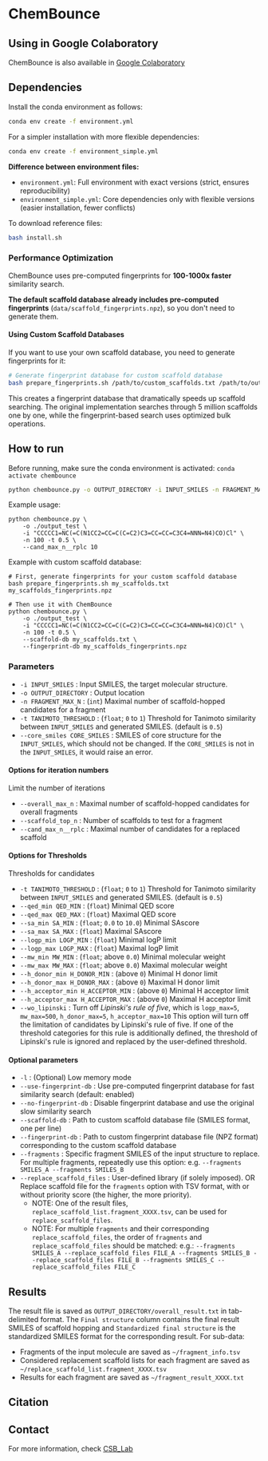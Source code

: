 # ChemBounce

<!--<img src="./assets/graphical_abstract.png" width="450px"></img>-->


## Using in Google Colaboratory

ChemBounce is also available in [Google Colaboratory](https://colab.research.google.com/github/jyryu3161/chembounce/blob/main/chembounce_colab.ipynb)

## Dependencies

Install the conda environment as follows: 

```bash
conda env create -f environment.yml
```

For a simpler installation with more flexible dependencies:
```bash
conda env create -f environment_simple.yml
```

**Difference between environment files:**
- `environment.yml`: Full environment with exact versions (strict, ensures reproducibility)
- `environment_simple.yml`: Core dependencies only with flexible versions (easier installation, fewer conflicts)

To download reference files:
```bash
bash install.sh
```

### Performance Optimization

ChemBounce uses pre-computed fingerprints for **100-1000x faster** similarity search. 

**The default scaffold database already includes pre-computed fingerprints** (`data/scaffold_fingerprints.npz`), so you don't need to generate them.

#### Using Custom Scaffold Databases

If you want to use your own scaffold database, you need to generate fingerprints for it:

```bash
# Generate fingerprint database for custom scaffold database
bash prepare_fingerprints.sh /path/to/custom_scaffolds.txt /path/to/output_fingerprints.npz
```

This creates a fingerprint database that dramatically speeds up scaffold searching. The original implementation searches through 5 million scaffolds one by one, while the fingerprint-based search uses optimized bulk operations.

## How to run

Before running, make sure the conda environment is activated: `conda activate chembounce`

```bash
python chembounce.py -o OUTPUT_DIRECTORY -i INPUT_SMILES -n FRAGMENT_MAX_N -t TANIMOTO_THRESHOLD
```
Example usage:

```
python chembounce.py \
    -o ./output_test \
    -i "CCCCC1=NC(=C(N1CC2=CC=C(C=C2)C3=CC=CC=C3C4=NNN=N4)CO)Cl" \
    -n 100 -t 0.5 \
    --cand_max_n__rplc 10
```

Example with custom scaffold database:

```
# First, generate fingerprints for your custom scaffold database
bash prepare_fingerprints.sh my_scaffolds.txt my_scaffolds_fingerprints.npz

# Then use it with ChemBounce
python chembounce.py \
    -o ./output_test \
    -i "CCCCC1=NC(=C(N1CC2=CC=C(C=C2)C3=CC=CC=C3C4=NNN=N4)CO)Cl" \
    -n 100 -t 0.5 \
    --scaffold-db my_scaffolds.txt \
    --fingerprint-db my_scaffolds_fingerprints.npz
```

### Parameters


- `-i INPUT_SMILES` : Input SMILES, the target molecular structure.
- `-o OUTPUT_DIRECTORY` : Output location
- `-n FRAGMENT_MAX_N` : (`int`) Maximal number of scaffold-hopped candidates for a fragment
- `-t TANIMOTO_THRESHOLD` : (`float`; `0` to `1`) Threshold for Tanimoto similarity between `INPUT_SMILES` and generated SMILES. (default is `0.5`)
- `--core_smiles CORE_SMILES` : SMILES of core structure for the `INPUT_SMILES`, which should not be changed. If the `CORE_SMILES` is not in the `INPUT_SMILES`, it would raise an error.


#### Options for iteration numbers

Limit the number of iterations

- `--overall_max_n` : Maximal number of scaffold-hopped candidates for overall fragments
- `--scaffold_top_n` : Number of scaffolds to test for a fragment
- `--cand_max_n__rplc` : Maximal number of candidates for a replaced scaffold


#### Options for Thresholds

Thresholds for candidates

- `-t TANIMOTO_THRESHOLD` : (`float`; `0` to `1`) Threshold for Tanimoto similarity between `INPUT_SMILES` and generated SMILES. (default is `0.5`)
- `--qed_min QED_MIN` : (`float`) Minimal QED score
- `--qed_max QED_MAX` : (`float`) Maximal QED score
- `--sa_min SA_MIN` : (`float`; `0.0` to `10.0`) Minimal SAscore
- `--sa_max SA_MAX` : (`float`) Maximal SAscore
- `--logp_min LOGP_MIN` : (`float`) Minimal logP limit
- `--logp_max LOGP_MAX` : (`float`) Maximal logP limit
- `--mw_min MW_MIN` : (`float`; above `0.0`) Minimal molecular weight
- `--mw_max MW_MAX` : (`float`; above `0.0`) Maximal molecular weight
- `--h_donor_min H_DONOR_MIN` : (above `0`) Minimal H donor limit
- `--h_donor_max H_DONOR_MAX` : (above `0`) Maximal H donor limit
- `--h_acceptor_min H_ACCEPTOR_MIN` : (above `0`) Minimal H acceptor limit
- `--h_acceptor_max H_ACCEPTOR_MAX` : (above `0`) Maximal H acceptor limit
- `--wo_lipinski` : Turn off *Lipinski's rule of five*, which is `logp_max=5`, `mw_max=500`, `h_donor_max=5`, `h_acceptor_max=10`
This option will turn off the limitation of candidates by Lipinski's rule of five.
If one of the threshold categories for this rule is additionally defined, the threshold of Lipinski's rule is ignored and replaced by the user-defined threshold.


#### Optional parameters

- `-l` : (Optional) Low memory mode
- `--use-fingerprint-db` : Use pre-computed fingerprint database for fast similarity search (default: enabled)
- `--no-fingerprint-db` : Disable fingerprint database and use the original slow similarity search
- `--scaffold-db` : Path to custom scaffold database file (SMILES format, one per line)
- `--fingerprint-db` : Path to custom fingerprint database file (NPZ format) corresponding to the custom scaffold database
- `--fragments` : Specific fragment SMILES of the input structure to replace. For multiple fragments, repeatedly use this option: e.g. `--fragments SMILES_A --fragments SMILES_B`
- `--replace_scaffold_files` : User-defined library (if solely imposed). OR Replace scaffold file for the `fragments` option with TSV format, with or without priority score (the higher, the more priority).
  * NOTE: One of the result files, `replace_scaffold_list.fragment_XXXX.tsv`, can be used for `replace_scaffold_files`.
  * NOTE: For multiple `fragments` and their corresponding `replace_scaffold_files`, the order of `fragments` and `replace_scaffold_files` should be matched:
      e.g.: `--fragments SMILES_A --replace_scaffold_files FILE_A --fragments SMILES_B --replace_scaffold_files FILE_B --fragments SMILES_C --replace_scaffold_files FILE_C`


## Results

The result file is saved as `OUTPUT_DIRECTORY/overall_result.txt` in tab-delimited format. The `Final structure` column contains the final result SMILES of scaffold hopping and `Standardized final structure` is the standardized SMILES format for the corresponding result. For sub-data:

- Fragments of the input molecule are saved as `~/fragment_info.tsv`
- Considered replacement scaffold lists for each fragment are saved as `~/replace_scaffold_list.fragment_XXXX.tsv`
- Results for each fragment are saved as `~/fragment_result_XXXX.txt`

## Citation

<!--```bibtex
@article{,
  title    = "",
  author   = "",
  journal  = "",
  month    = "",
  year     =  2024
}
```
-->

## Contact

For more information, check [CSB_Lab](https://www.csb-lab.net/)

